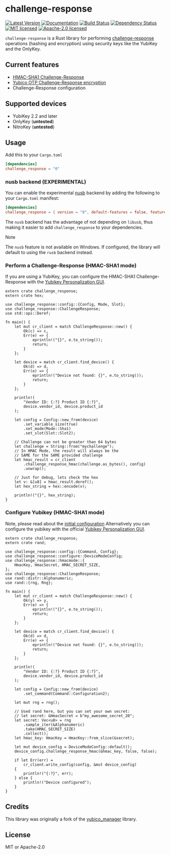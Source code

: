 # challenge-response

[![Latest Version]][crates.io] [![Documentation]][docs.rs] [![Build Status]][CI on Master] [![Dependency Status]][deps.rs] [![MIT licensed]][MIT] [![Apache-2.0 licensed]][APACHE]

[Documentation]: https://docs.rs/challenge_response/badge.svg
[docs.rs]: https://docs.rs/challenge-response/
[Latest Version]: https://img.shields.io/crates/v/challenge-response.svg
[crates.io]: https://crates.io/crates/challenge-response
[MIT licensed]: https://img.shields.io/badge/License-MIT-blue.svg
[MIT]: ./LICENSE-MIT
[Apache-2.0 licensed]: https://img.shields.io/badge/License-Apache%202.0-blue.svg
[APACHE]: ./LICENSE-APACHE
[Dependency Status]: https://deps.rs/repo/github/louib/challenge-response/status.svg
[deps.rs]: https://deps.rs/repo/github/louib/challenge-response
[Build Status]: https://github.com/louib/challenge-response/actions/workflows/merge.yml/badge.svg?branch=master
[CI on Master]: https://github.com/louib/challenge-response/actions/workflows/merge.yml

`challenge-response` is a Rust library for performing [challenge-response](https://wiki.archlinux.org/index.php/yubikey#Function_and_Application_of_Challenge-Response) operations (hashing and encryption) using security keys like the YubiKey and the OnlyKey.

## Current features

- [HMAC-SHA1 Challenge-Response](https://datatracker.ietf.org/doc/html/rfc2104)
- [Yubico OTP Challenge-Response encryption](https://docs.yubico.com/yesdk/users-manual/application-otp/yubico-otp.html)
- Challenge-Response configuration

## Supported devices

- YubiKey 2.2 and later
- OnlyKey (**untested**)
- NitroKey (**untested**)

## Usage

Add this to your `Cargo.toml`

```toml
[dependencies]
challenge_response = "0"
```

### nusb backend (EXPERIMENTAL)

You can enable the experimental [nusb](https://crates.io/crates/nusb) backend by adding the following to your `Cargo.toml` manifest:

```toml
[dependencies]
challenge_response = { version = "0", default-features = false, features = ["nusb"] }
```

The `nusb` backend has the advantage of not depending on `libusb`, thus making it easier to add
`challenge_response` to your dependencies.

> [!NOTE]
> The `nusb` feature is not available on Windows. If configured, the library will default to using the `rusb` backend instead.

### Perform a Challenge-Response (HMAC-SHA1 mode)

If you are using a YubiKey, you can configure the HMAC-SHA1 Challenge-Response
with the [Yubikey Personalization GUI](https://developers.yubico.com/yubikey-personalization-gui/).

```rust,ignore
extern crate challenge_response;
extern crate hex;

use challenge_response::config::{Config, Mode, Slot};
use challenge_response::ChallengeResponse;
use std::ops::Deref;

fn main() {
    let mut cr_client = match ChallengeResponse::new() {
        Ok(c) => c,
        Err(e) => {
            eprintln!("{}", e.to_string());
            return;
        }
    };

    let device = match cr_client.find_device() {
        Ok(d) => d,
        Err(e) => {
            eprintln!("Device not found: {}", e.to_string());
            return;
        }
    };

    println!(
        "Vendor ID: {:?} Product ID {:?}",
        device.vendor_id, device.product_id
    );

    let config = Config::new_from(device)
        .set_variable_size(true)
        .set_mode(Mode::Sha1)
        .set_slot(Slot::Slot2);

    // Challenge can not be greater than 64 bytes
    let challenge = String::from("mychallenge");
    // In HMAC Mode, the result will always be the
    // SAME for the SAME provided challenge
    let hmac_result = cr_client
        .challenge_response_hmac(challenge.as_bytes(), config)
        .unwrap();

    // Just for debug, lets check the hex
    let v: &[u8] = hmac_result.deref();
    let hex_string = hex::encode(v);

    println!("{}", hex_string);
}
```

### Configure Yubikey (HMAC-SHA1 mode)

Note, please read about the [initial configuration](https://wiki.archlinux.org/index.php/yubikey#Initial_configuration)
Alternatively you can configure the yubikey with the official [Yubikey Personalization GUI](https://developers.yubico.com/yubikey-personalization-gui/).

```rust,ignore
extern crate challenge_response;
extern crate rand;

use challenge_response::config::{Command, Config};
use challenge_response::configure::DeviceModeConfig;
use challenge_response::hmacmode::{
    HmacKey, HmacSecret, HMAC_SECRET_SIZE,
};
use challenge_response::ChallengeResponse;
use rand::distr::Alphanumeric;
use rand::{rng, Rng};

fn main() {
    let mut cr_client = match ChallengeResponse::new() {
        Ok(y) => y,
        Err(e) => {
            eprintln!("{}", e.to_string());
            return;
        }
    };

    let device = match cr_client.find_device() {
        Ok(d) => d,
        Err(e) => {
            eprintln!("Device not found: {}", e.to_string());
            return;
        }
    };

    println!(
        "Vendor ID: {:?} Product ID {:?}",
        device.vendor_id, device.product_id
    );

    let config = Config::new_from(device)
        .set_command(Command::Configuration2);

    let mut rng = rng();

    // Used rand here, but you can set your own secret:
    // let secret: &HmacSecret = b"my_awesome_secret_20";
    let secret: Vec<u8> = rng
        .sample_iter(&Alphanumeric)
        .take(HMAC_SECRET_SIZE)
        .collect();
    let hmac_key: HmacKey = HmacKey::from_slice(&secret);

    let mut device_config = DeviceModeConfig::default();
    device_config.challenge_response_hmac(&hmac_key, false, false);

    if let Err(err) =
        cr_client.write_config(config, &mut device_config)
    {
        println!("{:?}", err);
    } else {
        println!("Device configured");
    }
}
```

## Credits

This library was originally a fork of the [yubico_manager](https://crates.io/crates/yubico_manager) library.

## License

MIT or Apache-2.0
